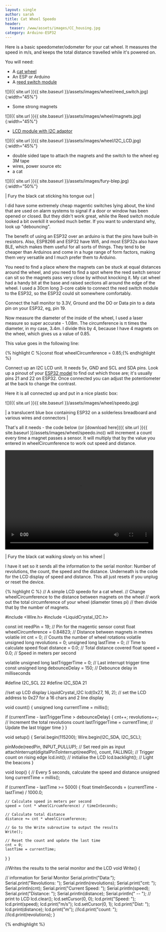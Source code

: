 ```yaml
---
layout: single
author: sarah
title: Cat Wheel Speedo
header:
  teaser: /www/assets/images/CC_housing.jpg
category: Arduino-ESP32
---
```


Here is a basic speedometer/odometer for your cat wheel. It measures the speed in m/s, and keeps the total distance travelled while it's powered on.

You will need:
- A [cat wheel](https://onefastcat.com/products/cat-wheel)
- An ESP or Arduino
- A [reed switch module](https://components101.com/modules/reed-switch-sensor-module)

![]({{ site.url }}{{ site.baseurl }}/assets/images/wheel/reed_switch.jpg){:width="45%"} 


- Some strong magnets

![]({{ site.url }}{{ site.baseurl }}/assets/images/wheel/magnets.jpg){:width="45%"} 

- [LCD module with I2C adaptor](https://randomnerdtutorials.com/esp32-esp8266-i2c-lcd-arduino-ide/)

![]({{ site.url }}{{ site.baseurl }}/assets/images/wheel/I2C_LCD.jpg){:width="45%"} 

- double sided tape to attach the magnets and the switch to the wheel eg 3M tape
- wires, power source etc
- a cat

![]({{ site.url }}{{ site.baseurl }}/assets/images/fury-blep.jpg){:width="50%"}

| Fury the black cat sticking his tongue out |

I did have some extremely cheap magentic switches lying about, the kind that are used on alarm systems to signal if a door or window has been opened or closed. But they didn't work great, while the Reed switch module looked a bit overkill it worked much better. If you want to understand why, look up "debouncing".

The benefit of using an ESP32 over an arduino is that the pins have built-in resistors. Also, ESP8266 and ESP32 have Wifi, and most ESP32s also have BLE, which makes them useful for all sorts of things. They tend to be cheaper than Arduinos and come in a huge range of form factors, making them very versatile and I much prefer them to Arduino.

You need to find a place where the magnets can be stuck at equal distances around the wheel, and you need to find a spot where the reed switch sensor can sit so the magnets pass very close by without knocking it. My cat wheel had a handy bit at the base and raised sections all around the edge of the wheel. I used a 30cm long 3-core cable to connect the reed switch module to the ESP32, so the ESP32 could sit somewhere comfortably.

Connect the hall monitor to 3.3V, Ground and the DO or Data pin to a data pin on your ESP32, eg, pin 19.

Now measure the diameter of the inside of the wheel, I used a laser measure so super accurate - 1.08m. The circumference is π times the diameter, in my case, 3.4m. I divide this by 4, because I have 4 magnets on the wheel, which gives us a value of 0.85.

This value goes in the following line:

{% highlight C %}const float wheelCircumference = 0.85;{% endhighlight %}

Connect up an I2C LCD unit. It needs 5v, GND and SCL and SDA pins. Look up a pinout of your [ESP32 model](https://www.espboards.dev/esp32/) to find out which those are; it's usually pins 21 and 22 on ESP32. Once connected you can adjust the potentiometer at the back to change the contrast.

Here it is all connected up and put in a nice plastic box:

![]({{ site.url }}{{ site.baseurl }}/assets/images/wheel/speedo.jpg)

| a translucent blue box containing ESP32 on a solderless breadboard and various wires and connectors |

That's all it needs - the code below (or [download here]({{ site.url }}{{ site.baseurl }}/assets/images/wheel/speedo.ino)) will increment a count every time a magnet passes a sensor. It will multiply that by the value you entered in wheelCircumference to work out speed and distance.


<video width="480" height="320" controls="controls">
  <source src="/assets/images/wheel/wheel.mp4 " type="video/mp4">
</video> 

| Fury the black cat walking slowly on his wheel |


I have it set so it sends all the information to the serial monitor: Number of revolutions, the count, the speed and the distance. Underneath is the code for the LCD display of speed and distance. This all just resets if you unplug or reset the device.

{% highlight C %}
// A simple LCD speedo for a cat wheel. 
// Change wheelCircumference to the distance between magnets on the wheel
// work out the total circumference of your wheel (diameter times pi) 
// then divide that by the number of magnets.

#include <Wire.h>
#include <LiquidCrystal_I2C.h>

const int reedPin = 19;                 // Pin for the magentic sensor
const float wheelCircumference = 0.84823;  // Distance between magnets in metres 
volatile int cnt = 0;     // Counts the number of wheel rotations
volatile unsigned long revolutions = 0;
unsigned long lastTime = 0;  // Time to calculate speed
float distance = 0.0;        // Total distance covered
float speed = 0.0;           // Speed in meters per second

volatile unsigned long lastTriggerTime = 0;  // Last interrupt trigger time
const unsigned long debounceDelay = 150;     // Debounce delay in milliseconds

#define I2C_SCL 22
#define I2C_SDA 21

//set up LCD display
LiquidCrystal_I2C lcd(0x27, 16, 2);  // set the LCD address to 0x27 for a 16 chars and 2 line display

void count() {
  unsigned long currentTime = millis();
  
  if (currentTime - lastTriggerTime > debounceDelay) {
    cnt++;
    revolutions++;                  // Increment the total revolutions count
    lastTriggerTime = currentTime;  // Update the last trigger time
  }
}

void setup() {
  Serial.begin(115200);
  Wire.begin(I2C_SDA, I2C_SCL);

  pinMode(reedPin, INPUT_PULLUP);                                   // Set reed pin as input
  attachInterrupt(digitalPinToInterrupt(reedPin), count, FALLING);  // Trigger count on rising edge
  lcd.init();                                                       // initialise the LCD
  lcd.backlight();                                                  // Light the beacons
}


void loop() {
  // Every 5 seconds, calculate the speed and distance
  unsigned long currentTime = millis();

  if (currentTime - lastTime >= 5000) {
    float timeInSeconds = (currentTime - lastTime) / 1000.0;

    // Calculate speed in meters per second
    speed = (cnt * wheelCircumference) / timeInSeconds;

    // Calculate total distance
    distance += cnt * wheelCircumference;

    // Go to the Write subroutine to output the results
    Write();

    // Reset the count and update the last time
    cnt = 0;
    lastTime = currentTime;
  }
}


//Writes the results to the serial monitor and the LCD
void Write() {

  // information for Serial Monitor
  Serial.println("Data:");
  Serial.print("Revolutions: ");
  Serial.println(revolutions);
  Serial.print("cnt: ");
  Serial.println(cnt);
  Serial.print("Current Speed: ");
  Serial.println(speed);
  Serial.print("Distance: ");
  Serial.println(distance);
  Serial.println(" -- ");
  // print to LCD
  lcd.clear();
  lcd.setCursor(0, 0);
  lcd.print("Speed: ");
  lcd.print(speed);
  lcd.print("m/s");
  lcd.setCursor(0, 1);
  lcd.print("Dist: ");
  lcd.print(distance);
  lcd.print("m");
  //lcd.print("count: ");
  //lcd.print(revolutions);
}

 {% endhighlight %}